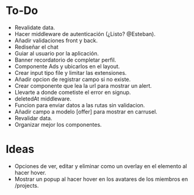 # To-Do

- Revalidate data.
- Hacer middleware de autenticación (¿Listo? @Esteban).
- Añadir validaciones front y back.
- Rediseñar el chat
- Guiar al usuario por la aplicación.
- Banner recordatorio de completar perfil.
- Componente Ads y ubicarlos en el layout.
- Crear input tipo file y limitar las extensiones.
- Añadir opcion de registrar campo si no existe.
- Crear componente que lea la url para mostrar un alert.
- Llevarte a donde cometiste el error en signup.
- deletedAt middleware.
- Funcion para enviar datos a las rutas sin validacion.
- Añadir campo a modelo [offer] para mostrar en carrusel.
- Revalidar data.
- Organizar mejor los componentes.

# Ideas

- Opciones de ver, editar y eliminar como un overlay en el elemento al hacer hover.
- Mostrar un popup al hacer hover en los avatares de los miembros en /projects.
